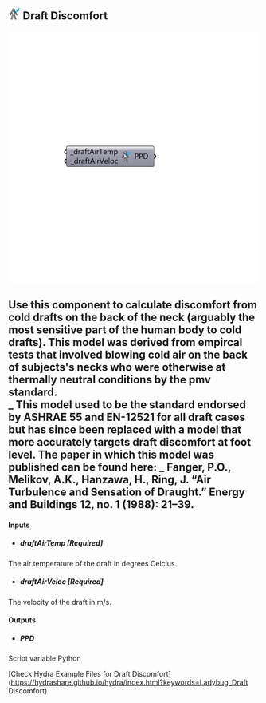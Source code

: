 ## ![](../../images/icons/Draft_Discomfort.png) Draft Discomfort

![](../../images/components/Draft_Discomfort.png)

Use this component to calculate discomfort from cold drafts on the back of the neck (arguably the most sensitive part of the human body to cold drafts).  This model was derived from empircal tests that involved blowing cold air on the back of subjects's necks who were otherwise at thermally neutral conditions by the pmv standard.  
 _
 This model used to be the standard endorsed by ASHRAE 55 and EN-12521 for all draft cases but has since been replaced with a model that more accurately targets draft discomfort at foot level. The paper in which this model was published can be found here:
 _
 Fanger, P.O., Melikov, A.K., Hanzawa, H., Ring, J. “Air Turbulence and Sensation of Draught.” Energy and Buildings 12, no. 1 (1988): 21–39.
 -
 

#### Inputs
* ##### draftAirTemp [Required]
The air temperature of the draft in degrees Celcius.
* ##### draftAirVeloc [Required]
The velocity of the draft in m/s.

#### Outputs
* ##### PPD
Script variable Python


[Check Hydra Example Files for Draft Discomfort](https://hydrashare.github.io/hydra/index.html?keywords=Ladybug_Draft Discomfort)